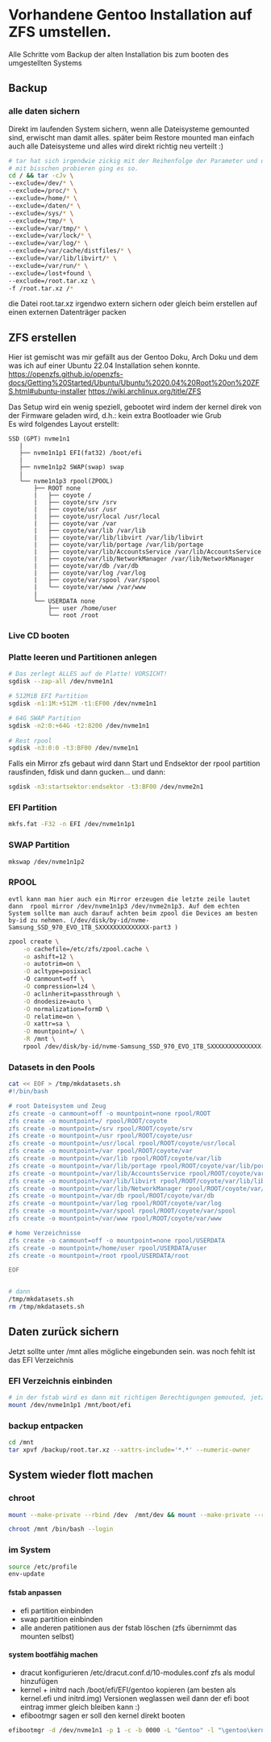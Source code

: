 # Vorhandene Gentoo Installation auf ZFS umstellen.

Alle Schritte vom Backup der alten Installation bis zum booten des umgestellten Systems

## Backup

### alle daten sichern
Direkt im laufenden System sichern, wenn alle Dateisysteme gemounted sind, erwischt man damit alles. später beim Restore mounted man einfach auch alle Dateisysteme und alles wird direkt richtig neu verteilt :)
    

```bash 
# tar hat sich irgendwie zickig mit der Reihenfolge der Parameter und der Syntax der Excludes
# mit bisschen probieren ging es so.
cd / && tar -cJv \
--exclude=/dev/* \
--exclude=/proc/* \
--exclude=/home/* \
--exclude=/daten/* \
--exclude=/sys/* \
--exclude=/tmp/* \
--exclude=/var/tmp/* \
--exclude=/var/lock/* \
--exclude=/var/log/* \
--exclude=/var/cache/distfiles/* \
--exclude=/var/lib/libvirt/* \
--exclude=/var/run/* \
--exclude=/lost+found \
--exclude=/root.tar.xz \
-f /root.tar.xz /*
```

die Datei root.tar.xz irgendwo extern sichern oder gleich beim erstellen auf einen externen Datenträger packen
    
## ZFS erstellen

Hier ist gemischt was mir gefällt aus der Gentoo Doku, Arch Doku und dem was ich auf einer Ubuntu 22.04 Installation sehen konnte.
https://openzfs.github.io/openzfs-docs/Getting%20Started/Ubuntu/Ubuntu%2020.04%20Root%20on%20ZFS.html#ubuntu-installer
https://wiki.archlinux.org/title/ZFS
    
Das Setup wird ein wenig speziell, gebootet wird indem der kernel direk von der Firmware geladen wird, d.h.: kein extra Bootloader wie Grub    
Es wird folgendes Layout erstellt:
```
SSD (GPT) nvme1n1
   |
   ├── nvme1n1p1 EFI(fat32) /boot/efi
   |
   ├── nvme1n1p2 SWAP(swap) swap
   |
   └── nvme1n1p3 rpool(ZPOOL)
       ├── ROOT none
       |   ├── coyote /
       |   ├── coyote/srv /srv
       |   ├── coyote/usr /usr
       |   ├── coyote/usr/local /usr/local
       |   ├── coyote/var /var
       |   ├── coyote/var/lib /var/lib
       |   ├── coyote/var/lib/libvirt /var/lib/libvirt
       |   ├── coyote/var/lib/portage /var/lib/portage
       |   ├── coyote/var/lib/AccountsService /var/lib/AccountsService
       |   ├── coyote/var/lib/NetworkManager /var/lib/NetworkManager
       |   ├── coyote/var/db /var/db
       |   ├── coyote/var/log /var/log
       |   ├── coyote/var/spool /var/spool
       |   └── coyote/var/www /var/www
       | 
       └── USERDATA none
           ├── user /home/user
           └── root /root
```
### Live CD booten

### Platte leeren und Partitionen anlegen
```bash
# Das zerlegt ALLES auf de Platte! VORSICHT!
sgdisk --zap-all /dev/nvme1n1

# 512MiB EFI Partition
sgdisk -n1:1M:+512M -t1:EF00 /dev/nvme1n1

# 64G SWAP Partition
sgdisk -n2:0:+64G -t2:8200 /dev/nvme1n1
  
# Rest rpool
sgdisk -n3:0:0 -t3:BF00 /dev/nvme1n1
```

Falls ein Mirror zfs gebaut wird dann Start und Endsektor der rpool partition rausfinden, fdisk und dann gucken... und dann:
```bash
sgdisk -n3:startsektor:endsektor -t3:BF00 /dev/nvme2n1
```

  
### EFI Partition

```bash
mkfs.fat -F32 -n EFI /dev/nvme1n1p1
```

### SWAP Partition

```bash
mkswap /dev/nvme1n1p2
```
  
### RPOOL
    evtl kann man hier auch ein Mirror erzeugen die letzte zeile lautet dann  rpool mirror /dev/nvme1n1p3 /dev/nvme2n1p3. Auf dem echten System sollte man auch darauf achten beim zpool die Devices am besten by-id zu nehmen. (/dev/disk/by-id/nvme-Samsung_SSD_970_EVO_1TB_SXXXXXXXXXXXXXX-part3 )
```bash
zpool create \
    -o cachefile=/etc/zfs/zpool.cache \
    -o ashift=12 \
    -o autotrim=on \
    -O acltype=posixacl 
    -O canmount=off \
    -O compression=lz4 \
    -O aclinherit=passthrough \
    -O dnodesize=auto \
    -O normalization=formD \
    -O relatime=on \
    -O xattr=sa \
    -O mountpoint=/ \
    -R /mnt \
    rpool /dev/disk/by-id/nvme-Samsung_SSD_970_EVO_1TB_SXXXXXXXXXXXXXX-part3
```  
    
### Datasets in den Pools
```bash
cat << EOF > /tmp/mkdatasets.sh
#!/bin/bash

# root Dateisystem und Zeug
zfs create -o canmount=off -o mountpoint=none rpool/ROOT
zfs create -o mountpoint=/ rpool/ROOT/coyote
zfs create -o mountpoint=/srv rpool/ROOT/coyote/srv
zfs create -o mountpoint=/usr rpool/ROOT/coyote/usr
zfs create -o mountpoint=/usr/local rpool/ROOT/coyote/usr/local
zfs create -o mountpoint=/var rpool/ROOT/coyote/var
zfs create -o mountpoint=/var/lib rpool/ROOT/coyote/var/lib
zfs create -o mountpoint=/var/lib/portage rpool/ROOT/coyote/var/lib/portage
zfs create -o mountpoint=/var/lib/AccountsService rpool/ROOT/coyote/var/lib/AccountsService
zfs create -o mountpoint=/var/lib/libvirt rpool/ROOT/coyote/var/lib/libvirt
zfs create -o mountpoint=/var/lib/NetworkManager rpool/ROOT/coyote/var/lib/NetworkManager
zfs create -o mountpoint=/var/db rpool/ROOT/coyote/var/db
zfs create -o mountpoint=/var/log rpool/ROOT/coyote/var/log
zfs create -o mountpoint=/var/spool rpool/ROOT/coyote/var/spool
zfs create -o mountpoint=/var/www rpool/ROOT/coyote/var/www

# home Verzeichnisse
zfs create -o canmount=off -o mountpoint=none rpool/USERDATA    
zfs create -o mountpoint=/home/user rpool/USERDATA/user
zfs create -o mountpoint=/root rpool/USERDATA/root

EOF


# dann
/tmp/mkdatasets.sh
rm /tmp/mkdatasets.sh

```

## Daten zurück sichern

Jetzt sollte unter /mnt alles mögliche eingebunden sein. was noch fehlt ist das EFI Verzeichnis

### EFI Verzeichnis einbinden
```bash
# in der fstab wird es dann mit richtigen Berechtigungen gemouted, jetzt reicht das hier
mount /dev/nvme1n1p1 /mnt/boot/efi
```
### backup entpacken

```bash
cd /mnt
tar xpvf /backup/root.tar.xz --xattrs-include='*.*' --numeric-owner
```

## System wieder flott machen
### chroot
```bash
mount --make-private --rbind /dev  /mnt/dev && mount --make-private --rbind /proc /mnt/proc && mount --make-private --rbind /run /mnt/run && mount --make-private --rbind /sys  /mnt/sys

chroot /mnt /bin/bash --login
```

### im System
```bash
source /etc/profile
env-update
```
#### fstab anpassen
- efi partition einbinden
- swap partition einbinden
- alle anderen patitionen aus der fstab löschen (zfs übernimmt das mounten selbst)

#### system bootfähig machen
- dracut konfigurieren /etc/dracut.conf.d/10-modules.conf zfs als modul hinzufügen
- kernel + initrd nach /boot/efi/EFI/gentoo kopieren (am besten als kernel.efi und initrd.img) Versionen weglassen weil dann der efi boot eintrag immer gleich bleiben kann :)
- efibootmgr sagen er soll den kernel direkt booten 
```bash
efibootmgr -d /dev/nvme1n1 -p 1 -c -b 0000 -L "Gentoo" -l "\gentoo\kernel.efi" initrd="initrd.img' --unicode "root=ZFS=rpool/ROOT/coyote"
``` 
